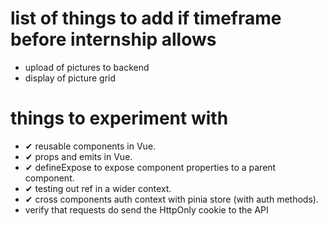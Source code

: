 # list of things to add if timeframe before internship allows
* upload of pictures to backend
* display of picture grid

# things to experiment with
* ✔ reusable components in Vue.
* ✔ props and emits in Vue.
* ✔ defineExpose to expose component properties to a parent component.
* ✔ testing out ref in a wider context.
* ✔ cross components auth context with pinia store (with auth methods).
* verify that requests do send the HttpOnly cookie to the API